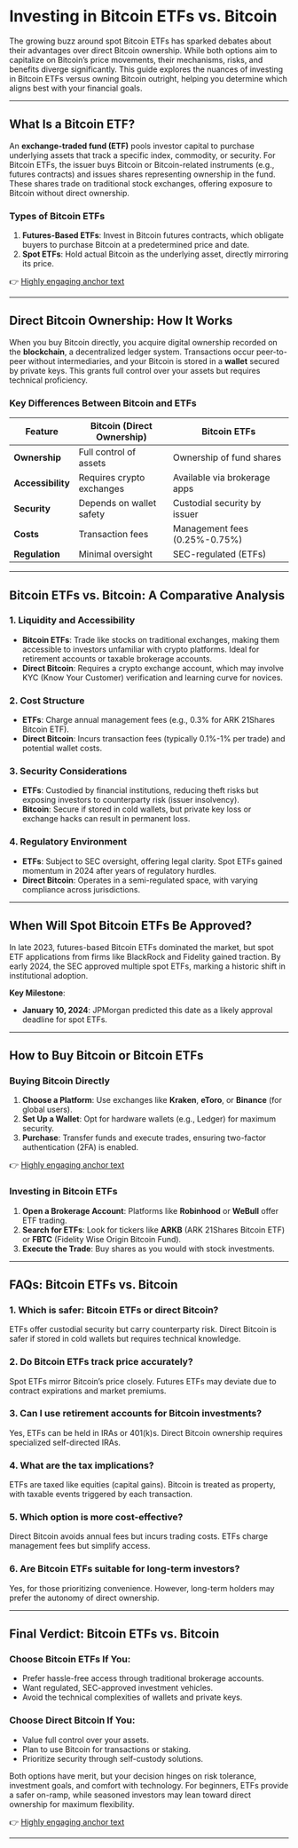 # Investing in Bitcoin ETFs vs. Bitcoin  

The growing buzz around spot Bitcoin ETFs has sparked debates about their advantages over direct Bitcoin ownership. While both options aim to capitalize on Bitcoin’s price movements, their mechanisms, risks, and benefits diverge significantly. This guide explores the nuances of investing in Bitcoin ETFs versus owning Bitcoin outright, helping you determine which aligns best with your financial goals.  

---

## What Is a Bitcoin ETF?  

An **exchange-traded fund (ETF)** pools investor capital to purchase underlying assets that track a specific index, commodity, or security. For Bitcoin ETFs, the issuer buys Bitcoin or Bitcoin-related instruments (e.g., futures contracts) and issues shares representing ownership in the fund. These shares trade on traditional stock exchanges, offering exposure to Bitcoin without direct ownership.  

### Types of Bitcoin ETFs  
1. **Futures-Based ETFs**: Invest in Bitcoin futures contracts, which obligate buyers to purchase Bitcoin at a predetermined price and date.  
2. **Spot ETFs**: Hold actual Bitcoin as the underlying asset, directly mirroring its price.  

👉 [Highly engaging anchor text](https://bit.ly/okx-bonus)  

---

## Direct Bitcoin Ownership: How It Works  

When you buy Bitcoin directly, you acquire digital ownership recorded on the **blockchain**, a decentralized ledger system. Transactions occur peer-to-peer without intermediaries, and your Bitcoin is stored in a **wallet** secured by private keys. This grants full control over your assets but requires technical proficiency.  

### Key Differences Between Bitcoin and ETFs  

| Feature          | Bitcoin (Direct Ownership) | Bitcoin ETFs                  |  
|-------------------|-----------------------------|-------------------------------|  
| **Ownership**     | Full control of assets      | Ownership of fund shares      |  
| **Accessibility** | Requires crypto exchanges   | Available via brokerage apps  |  
| **Security**      | Depends on wallet safety    | Custodial security by issuer  |  
| **Costs**         | Transaction fees            | Management fees (0.25%-0.75%) |  
| **Regulation**    | Minimal oversight           | SEC-regulated (ETFs)          |  

---

## Bitcoin ETFs vs. Bitcoin: A Comparative Analysis  

### 1. **Liquidity and Accessibility**  
- **Bitcoin ETFs**: Trade like stocks on traditional exchanges, making them accessible to investors unfamiliar with crypto platforms. Ideal for retirement accounts or taxable brokerage accounts.  
- **Direct Bitcoin**: Requires a crypto exchange account, which may involve KYC (Know Your Customer) verification and learning curve for novices.  

### 2. **Cost Structure**  
- **ETFs**: Charge annual management fees (e.g., 0.3% for ARK 21Shares Bitcoin ETF).  
- **Direct Bitcoin**: Incurs transaction fees (typically 0.1%-1% per trade) and potential wallet costs.  

### 3. **Security Considerations**  
- **ETFs**: Custodied by financial institutions, reducing theft risks but exposing investors to counterparty risk (issuer insolvency).  
- **Bitcoin**: Secure if stored in cold wallets, but private key loss or exchange hacks can result in permanent loss.  

### 4. **Regulatory Environment**  
- **ETFs**: Subject to SEC oversight, offering legal clarity. Spot ETFs gained momentum in 2024 after years of regulatory hurdles.  
- **Direct Bitcoin**: Operates in a semi-regulated space, with varying compliance across jurisdictions.  

---

## When Will Spot Bitcoin ETFs Be Approved?  

In late 2023, futures-based Bitcoin ETFs dominated the market, but spot ETF applications from firms like BlackRock and Fidelity gained traction. By early 2024, the SEC approved multiple spot ETFs, marking a historic shift in institutional adoption.  

**Key Milestone**:  
- **January 10, 2024**: JPMorgan predicted this date as a likely approval deadline for spot ETFs.  

---

## How to Buy Bitcoin or Bitcoin ETFs  

### Buying Bitcoin Directly  
1. **Choose a Platform**: Use exchanges like **Kraken**, **eToro**, or **Binance** (for global users).  
2. **Set Up a Wallet**: Opt for hardware wallets (e.g., Ledger) for maximum security.  
3. **Purchase**: Transfer funds and execute trades, ensuring two-factor authentication (2FA) is enabled.  

👉 [Highly engaging anchor text](https://bit.ly/okx-bonus)  

### Investing in Bitcoin ETFs  
1. **Open a Brokerage Account**: Platforms like **Robinhood** or **WeBull** offer ETF trading.  
2. **Search for ETFs**: Look for tickers like **ARKB** (ARK 21Shares Bitcoin ETF) or **FBTC** (Fidelity Wise Origin Bitcoin Fund).  
3. **Execute the Trade**: Buy shares as you would with stock investments.  

---

## FAQs: Bitcoin ETFs vs. Bitcoin  

### 1. **Which is safer: Bitcoin ETFs or direct Bitcoin?**  
ETFs offer custodial security but carry counterparty risk. Direct Bitcoin is safer if stored in cold wallets but requires technical knowledge.  

### 2. **Do Bitcoin ETFs track price accurately?**  
Spot ETFs mirror Bitcoin’s price closely. Futures ETFs may deviate due to contract expirations and market premiums.  

### 3. **Can I use retirement accounts for Bitcoin investments?**  
Yes, ETFs can be held in IRAs or 401(k)s. Direct Bitcoin ownership requires specialized self-directed IRAs.  

### 4. **What are the tax implications?**  
ETFs are taxed like equities (capital gains). Bitcoin is treated as property, with taxable events triggered by each transaction.  

### 5. **Which option is more cost-effective?**  
Direct Bitcoin avoids annual fees but incurs trading costs. ETFs charge management fees but simplify access.  

### 6. **Are Bitcoin ETFs suitable for long-term investors?**  
Yes, for those prioritizing convenience. However, long-term holders may prefer the autonomy of direct ownership.  

---

## Final Verdict: Bitcoin ETFs vs. Bitcoin  

### **Choose Bitcoin ETFs If You:**  
- Prefer hassle-free access through traditional brokerage accounts.  
- Want regulated, SEC-approved investment vehicles.  
- Avoid the technical complexities of wallets and private keys.  

### **Choose Direct Bitcoin If You:**  
- Value full control over your assets.  
- Plan to use Bitcoin for transactions or staking.  
- Prioritize security through self-custody solutions.  

Both options have merit, but your decision hinges on risk tolerance, investment goals, and comfort with technology. For beginners, ETFs provide a safer on-ramp, while seasoned investors may lean toward direct ownership for maximum flexibility.  

👉 [Highly engaging anchor text](https://bit.ly/okx-bonus)  

---  
